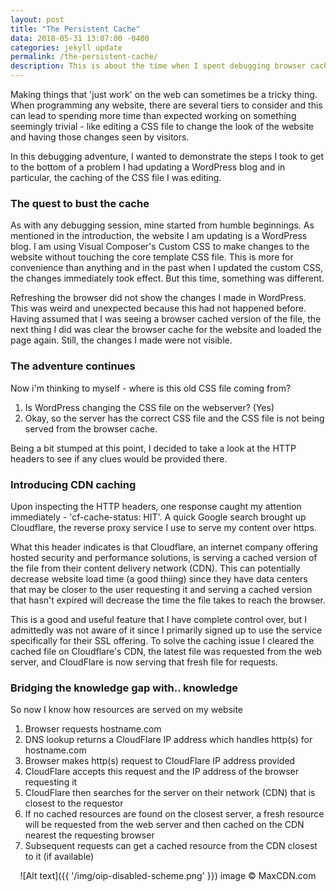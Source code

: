 ```yaml
---
layout: post
title: "The Persistent Cache"
data: 2018-05-31 13:07:00 -0400
categories: jekyll update
permalink: /the-persistent-cache/
description: This is about the time when I spent debugging browser cache
---
```

Making things that 'just work' on the web can sometimes be a tricky thing. When programming any website, there are several tiers to consider and this can lead to spending more time than expected working on something seemingly trivial - like editing a CSS file to change the look of the website and having those changes seen by visitors.

In this debugging adventure, I wanted to demonstrate the steps I took to get to the bottom of a problem I had updating a WordPress blog and in particular, the caching of the CSS file I was editing.

### The quest to bust the cache
As with any debugging session, mine started from humble beginnings. As mentioned in the introduction, the website I am updating is a WordPress blog. I am using Visual Composer's Custom CSS to make changes to the website without touching the core template CSS file. This is more for convenience than anything and in the past when I updated the custom CSS, the changes immediately took effect. But this time, something was different.

Refreshing the browser did not show the changes I made in WordPress. This was weird and unexpected because this had not happened before. Having assumed that I was seeing a browser cached version of the file, the next thing I did was clear the browser cache for the website and loaded the page again. Still, the changes I made were not visible.

### The adventure continues
Now i'm thinking to myself - where is this old CSS file coming from?
1. Is WordPress changing the CSS file on the webserver? (Yes)
2. Okay, so the server has the correct CSS file and the CSS file is not being served from the browser cache.

Being a bit stumped at this point, I decided to take a look at the HTTP headers to see if any clues would be provided there.

### Introducing CDN caching
Upon inspecting the HTTP headers, one response caught my attention immediately - 'cf-cache-status: HIT'. A quick Google search brought up Cloudflare, the reverse proxy service I use to serve my content over https.

What this header indicates is that Cloudflare, an internet company offering hosted security and performance solutions, is serving a cached version of the file from their content delivery network (CDN). This can potentially decrease website load time (a good thiing) since they have data centers that may be closer to the user requesting it and serving a cached version that hasn't expired will decrease the time the file takes to reach the browser.

This is a good and useful feature that I have complete control over, but I admittedly was not aware of it since I primarily signed up to use the service specifically for their SSL offering. To solve the caching issue I cleared the cached file on Cloudflare's CDN, the latest file was requested from the web server, and CloudFlare is now serving that fresh file for requests.

### Bridging the knowledge gap with.. knowledge
So now I know how resources are served on my website

1. Browser requests hostname.com
2. DNS lookup returns a CloudFlare IP address which handles http(s) for hostname.com
3. Browser makes http(s) request to CloudFlare IP address provided
4. CloudFlare accepts this request and the IP address of the browser requesting it
5. CloudFlare then searches for the server on their network (CDN) that is closest to the requestor
6. If no cached resources are found on the closest server, a fresh resource will be requested from the web server and then cached on the CDN nearest the requesting browser
7. Subsequent requests can get a cached resource from the CDN closest to it (if available)

<span style="text-align: center; display: block;">![Alt text]({{ '/img/oip-disabled-scheme.png' }}) image © MaxCDN.com</span>




